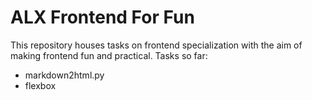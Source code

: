# ALX Frontend For Fun

This repository houses tasks on frontend specialization with the aim of making frontend fun and practical. Tasks so far:
- markdown2html.py
- flexbox
